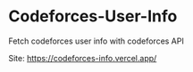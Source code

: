 # Codeforces-User-Info
Fetch codeforces user info with codeforces API

Site: https://codeforces-info.vercel.app/

